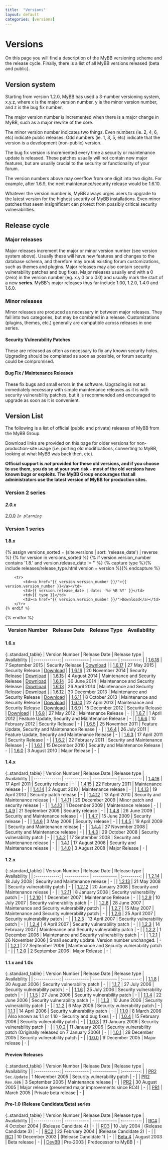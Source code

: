 ```yaml
---
title:  "Versions"
layout: default
categories: [versions]
---
```


# Versions

On this page you will find a description of the MyBB versioning scheme and the release cycle.  Finally, there is a list of all MyBB versions released (beta and public).

## Version system

Starting from version 1.2.0, MyBB has used a 3-number versioning system, x.y.z, where x is the major version number, y is the minor version number, and z is the bug fix number.

The major version number is incremented when there is a major change in MyBB, such as a major rewrite of the core.

The minor version number indicates two things. Even numbers (ie. 2, 4, 6, etc) indicate public releases. Odd numbers (ie. 1, 3, 5, etc) indicate that the version is a development (non-public) version.

The bug fix version is incremented every time a security or maintenance update is released. These patches usually will not contain new major features, but are usually crucial to the security or functionality of your forum.

The version numbers above may overflow from one digit into two digits. For example, after 1.6.9, the next maintenance/security release would be 1.6.10.

Whatever the version number is, MyBB always urges users to upgrade to the latest version for the highest security of MyBB installations. Even minor patches that seem insignificant can protect from possibly critical security vulnerabilities.

## Release cycle

### Major releases

Major releases increment the major or minor version number (see version system above). Usually these will have new features and changes to the database schema, and therefore may break existing forum customizations, such as themes and plugins. Major releases may also contain security vulnerability patches and bug fixes.
Major releases usually end with a 0 (zero) in the version number (eg. x.y.0 or x.0.0) and usually mark the start of a new **series**.
MyBB's major releases thus far include 1.00, 1.2.0, 1.4.0 and 1.6.0.

### Minor releases

Minor releases are produced as necessary in between major releases. They fall into two categories, but may be combined in a release. Customizations (plugins, themes, etc.) generally are compatible across releases in one series.

#### Security Vulnerability Patches

These are released as often as necessary to fix any known security holes. Upgrading should be completed as soon as possible, or forum security could be compromised.

#### Bug Fix / Maintenance Releases

These fix bugs and small errors in the software. Upgrading is not as immediately necessary with simple maintenance releases as it is with security vulnerability patches, but it is recommended and encouraged to upgrade as soon as it is convenient.

## Version List

The following is a list of official (public and private) releases of MyBB from the MyBB Group.

Download links are provided on this page for older versions for non-production-site usage (i.e. porting old modifications, converting to MyBB, looking at what MyBB was back then, etc).

**Official support is *not* provided for these old versions, and if you choose to use them, you do so at your own risk - most of the old versions have known bugs or exploits.  The MyBB Group encourages that all administrators use the latest version of MyBB for production sites.**

### Version 2 series

#### *2.0.x*

[2.0.0](2.0.0) *`In planning`*

### Version 1 series

#### 1.8.x
<table class="standard_table">
    <thead>
        <tr>
            <th>Version Number</th>
            <th>Release Date</th>
            <th>Release Type</th>
            <th>Availability</th>
        </tr>
    </thead>
{% assign versions_sorted = (site.versions | sort: 'release_date') | reverse %}
{% for version in versions_sorted %}
    {% if version.version_number contains '1.8.' and version.release_date != '' %}
        {% capture type %}{% include releases/release_type.html version = version %}{% endcapture %}

        <tr>
            <td><a href="{{ version.version_number }}/">{{ version.version_number }}</a></td>
            <td>{{ version.release_date | date: '%e %B %Y' }}</td>
            <td>{{ type }}</td>
            <td><a href="{{ version.version_number }}/">Download</a></td>
        </tr>
    {% endif %}
{% endfor %}
</table>

#### 1.6.x

{:.standard_table}
| Version Number | Release Date | Release type | Availability |
| :------------: | ------------ | ------------ | :---------: |
| [1.6.18](1.6.18) | 7 September 2015 | Security Release | [Download](https://resources.mybb.com/downloads/mybb_1618.zip) |
| [1.6.17](1.6.17) | 27 May 2015 | Security Release | [Download](https://resources.mybb.com/downloads/mybb_1617.zip) |
| [1.6.16](1.6.16) | 20 November 2014 | Security Release | [Download](https://resources.mybb.com/downloads/mybb_1616.zip) |
| [1.6.15](1.6.15) | 4 August 2014 | Maintenance and Security Release | [Download](https://resources.mybb.com/downloads/mybb_1615.zip) |
| [1.6.14](1.6.14) | 30 June 2014 | Maintenance and Security Release | [Download](https://resources.mybb.com/downloads/mybb_1614.zip) |
| [1.6.13](1.6.13) | 26 April 2014 | Maintenance and Security Release | [Download](https://resources.mybb.com/downloads/mybb_1613.zip) |
| [1.6.12](1.6.12) | 30 December 2013 | Maintenance and Security Release | [Download](https://resources.mybb.com/downloads/mybb_1612.zip) |
| [1.6.11](1.6.11) | 8 October 2013 | Maintenance and Security Release | [Download](https://resources.mybb.com/downloads/mybb_1611.zip) |
| [1.6.10](1.6.10) | 22 April 2013 | Maintenance and Security Release | [Download](https://resources.mybb.com/downloads/mybb_1610.zip) |
| [1.6.9](169) | 15 December 2012 | Security Release | [Download](https://resources.mybb.com/downloads/mybb_1609.zip) |
| [1.6.8](https://blog.mybb.com/2012/05/27/mybb-1-6-8-released-maintenance-release/) | 27 May 2012 | Maintenance Release |  -  |
| [1.6.7](https://blog.mybb.com/2012/04/01/mybb-1-6-7-update-1-8-development/) | 1 April 2012 | Feature Update, Security and Maintenance Release |  - |
| [1.6.6](https://blog.mybb.com/2012/02/10/mybb-1-6-6-security-release/) | 10 February 2012 | Security Release |  -  |
| [1.6.5](https://blog.mybb.com/2011/11/25/mybb-1-6-5-released-feature-update-security-maintenance-release/) | 25 November 2011 | Feature Update, Security and Maintenance Release |  -  |
| [1.6.4](https://blog.mybb.com/2011/07/26/mybb-1-6-4-released-feature-update-security-maintenance-release/) | 26 July 2011 | Feature Update, Security and Maintenance Release |  -  |
| [1.6.3](https://blog.mybb.com/2011/04/17/mybb-1-6-3-and-1-4-16-security-update/) | 17 April 2011 | Security Release |  -  |
| [1.6.2](https://blog.mybb.com/2011/02/22/mybb-1-6-2-and-1-4-15-security-update/) | 22 February 2011 | Security and Maintenance Release |  -  |
| [1.6.1](https://blog.mybb.com/2010/12/15/mybb-1-6-1-release-1-4-14-update/) | 15 December 2010 | Security and Maintenance Release |  -  |
| [1.6.0](https://blog.mybb.com/2010/08/03/mybb-1-6-released/) | 3 August 2010 | Major Release |  -  |

#### 1.4.x

{:.standard_table}
| Version Number | Release Date | Release type | Availability |
| :------------: | ------------ | ------------ | :---------: |
| [1.4.16](https://blog.mybb.com/2011/04/17/mybb-1-6-3-and-1-4-16-security-update/) | 17 April 2011 | Security release |  -  |
| [1.4.15](https://blog.mybb.com/2011/02/22/mybb-1-6-2-and-1-4-15-security-update/) | 22 February 2011 | Maintenance release |  -  |
| [1.4.14](https://blog.mybb.com/2010/12/15/mybb-1-6-1-release-1-4-14-update/) | 2 August 2010 | Maintenance release |  -  |
| [1.4.13](https://blog.mybb.com/2010/04/19/mybb-1-4-13-released-security-patches-to-mybb-1-4-12/) | 19 April 2010 | Security patch release |  -  |
| [1.4.12](https://blog.mybb.com/2010/04/13/mybb-1-4-12-released-security-maintenance-update/) | 13 April 2010 | Security and Maintenance release |  -  |
| [1.4.11](https://blog.mybb.com/2009/12/29/mybb-1-4-11-released-minor-patch-security-update/) | 29 December 2009 | Minor patch and security release |  -  |
| [1.4.10](https://blog.mybb.com/2009/12/01/mybb-1-4-10-released-maintenance-release/) | 1 December 2009 | Maintenance release |  -  |
| [1.4.9](https://blog.mybb.com/2009/09/21/mybb-1-4-9-released-security-update/) | 21 September 2009 | Security release |  -  |
| [1.4.8](https://community.mybb.com/thread-51952.html) | 26 June 2009 | Security and Maintenance release |  -  |
| [1.4.7](https://community.mybb.com/thread-51349.html) | 15 June 2009 | Security release |  -  |
| [1.4.6](https://community.mybb.com/thread-49231.html) | 3 May 2009 | Security release |  -  |
| [1.4.5](https://community.mybb.com/thread-48484.html) | 19 April 2009 | Security and Maintenance release |  -  |
| [1.4.4](https://community.mybb.com/thread-41036.html) | 27 November 2008 | Security and Maintenance release |  -  |
| [1.4.3](https://community.mybb.com/thread-39705.html) | 29 October 2008 | Security vulnerability patch |  -  |
| [1.4.2](https://community.mybb.com/thread-37792.html) | 17 September 2008 | Security and Maintenance release |  -  |
| [1.4.1](https://community.mybb.com/thread-36022.html) | 17 August 2008 | Security and Maintenance release |  -  |
| [1.4.0](https://community.mybb.com/thread-34565.html) | 3 August 2008 | Major Release  |  -  |

#### 1.2.x

{:.standard_table}
| Version Number | Release Date | Release type | Availability |
| :------------: | ------------ | ------------ | :---------: |
| [1.2.14](https://community.mybb.com/thread-33865.html) | 18 July 2008 | Security and Maintenance release |  -  |
| [1.2.13](https://community.mybb.com/thread-31666.html) | 21 May 2008 | Security vulnerability patch |  -  |
| [1.2.12](https://community.mybb.com/thread-27675.html) | 20 January 2008 | Security and Maintenance release |  -  |
| [1.2.11](https://community.mybb.com/thread-27227.html) | 8 January 2008 | Security vulnerability patch |  -  |
| [1.2.10](https://community.mybb.com/thread-26083.html) | 1 December 2007 | Maintenance Release |  -  |
| [1.2.9](https://community.mybb.com/thread-20910.html) | 10 July 2007 | Security vulnerability patch |  -  |
| [1.2.8](https://community.mybb.com/thread-20463.html) | 28 June 2007 | Maintenance and Security vulnerability patch |  -  |
| [1.2.7](https://community.mybb.com/thread-19241.html) | 15 May 2007 | Maintenance and Security vulnerability patch |  -  |
| [1.2.6](https://community.mybb.com/thread-18632.html) | 25 April 2007 | Security vulnerability patch |  -  |
| [1.2.5](https://community.mybb.com/thread-18301.html) | 13 April 2007 | Security vulnerability patch |  -  |
| [1.2.4](https://community.mybb.com/thread-18002.html) | 4 April 2007 | Security vulnerability patch |  -  |
| [1.2.3](https://community.mybb.com/thread-16273.html) | 14 February 2007 | Maintenance and Security vulnerability patch |  -  |
| [1.2.2](https://community.mybb.com/thread-14181.html) | 1 December 2006 | Maintenance and Security vulnerability patch |  -  |
| [1.2.1](https://community.mybb.com/thread-14090.html) | 26 November 2006 | Small security update.  Version number unchanged. |  -  |
| [1.2.1](https://community.mybb.com/thread-12705.html) | 27 September 2006 | Maintenance and Security vulnerability patch |  -  |
| [1.2.0](https://community.mybb.com/thread-11781.html) | 2 September 2006 | Major Release |  -  |

#### 1.1.x and 1.0x

{:.standard_table}
| Version Number | Release Date | Release type | Availability |
| :------------: | ------------ | ------------ | :---------: |
| [1.1.8](https://community.mybb.com/thread-11697.html) | 30 August 2006 | Security vulnerability patch |  -  |
| [1.1.7](https://community.mybb.com/thread-10853.html) | 27 July 2006 | Security vulnerability patch |  -  |
| [1.1.6](https://community.mybb.com/thread-10555.html) | 25 July 2006 | Security vulnerability patch |  -  |
| [1.1.5](https://community.mybb.com/thread-10115.html) | 27 June 2006 | Security vulnerability patch |  -  |
| [1.1.4](https://community.mybb.com/thread-9955.html) | 22 June 2006 | Security vulnerability patch |  -  |
| [1.1.3](https://community.mybb.com/thread-9622.html) | 10 June 2006 | Security vulnerability patch |  -  |
| [1.1.2](https://community.mybb.com/thread-8733.html) | 6 May 2006 | Security vulnerability patch |  -  |
| [1.1.1](https://community.mybb.com/thread-8232.html) | 14 April 2006 | Security vulnerability patch |  -  |
| [1.1.0](https://community.mybb.com/thread-7368.html) | 8 March 2006 | Also known as 1.1 or 1.10 - Security and bug fixes |  -  |
| [1.0.4](https://community.mybb.com/thread-6777.html) | 15 February 2006 | Security vulnerability patch |  -  |
| [1.0.3](https://community.mybb.com/thread-6418.html) | 31 January 2006 | Security vulnerability patch |  -  |
| [1.0.2](https://community.mybb.com/thread-5852.html) | 11 January 2006 | Security vulnerability patch (Originally released on 7 January 2006) |  -  |
| [1.0.1](https://community.mybb.com/thread-5633.html) | 28 December 2005 | Security vulnerability patch |  -  |
| [1.0.0](https://community.mybb.com/thread-5184.html) | 9 December 2005 | Major release | - |

#### Preview Releases

{:.standard_table}
| Version Number | Release Date | Release type | Availability |
| :------------: | ------------ | ------------ | :---------: |
| [PR2](https://community.mybb.com/thread-4507.html) `Sec.Update` | 1 November 2005 | Security vulnerability patch |  -  |
| [PR2](https://community.mybb.com/thread-3633.html) `Rev.686` | 3 September 2005 | Maintenance release | - |
| [PR2](https://community.mybb.com/thread-3528.html) | 30 August 2005 | Major release (presented major improvements since RC4) | - |
| [PR1](pr-1) | March 2005 | Private beta release | - |

#### Pre-1.0 (Release Candidate/Beta) series

{:.standard_table}
| Version Number | Release Date | Release type | Availability |
| :------------: | ------------ | ------------ | :---------: |
| [RC4](rc4) | 4 October 2004 | (Release Candidate 4) | - |
| [RC3](rc3) | 10 July 2004 | (Release Candidate 3) | - |
| [RC2](rc2) | 22 February 2004 | (Release Candidate 2) | - |
| [RC1](rc1) | 10 December 2003 | (Release Candidate 1) | - |
| [Beta 4](beta-4) | August 2003 | Beta release | - |
| [DevBB](devbb) | Pre-2003 | Predecessor to MyBB | - |

